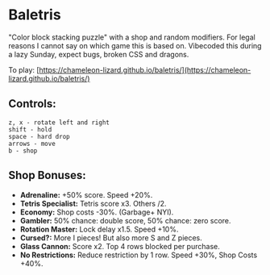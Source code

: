 # Baletris
"Color block stacking puzzle" with a shop and random modifiers. For legal reasons I cannot say on which game this is based on. Vibecoded this during a lazy Sunday, expect bugs, broken CSS and dragons.

To play: [https://chameleon-lizard.github.io/baletris/](https://chameleon-lizard.github.io/baletris/)

## Controls:

```
z, x - rotate left and right
shift - hold
space - hard drop
arrows - move
b - shop
```

## Shop Bonuses:

*   **Adrenaline:** +50% score. Speed +20%.
*   **Tetris Specialist:** Tetris score x3. Others /2.
*   **Economy:** Shop costs -30%. (Garbage+ NYI).
*   **Gambler:** 50% chance: double score, 50% chance: zero score.
*   **Rotation Master:** Lock delay x1.5. Speed +10%.
*   **Cursed?:** More I pieces! But also more S and Z pieces.
*   **Glass Cannon:** Score x2. Top 4 rows blocked per purchase.
*   **No Restrictions:** Reduce restriction by 1 row. Speed +30%, Shop Costs +40%.

